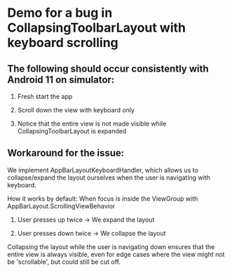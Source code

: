 # Demo for a bug in CollapsingToolbarLayout with keyboard scrolling

## The following should occur consistently with Android 11 on simulator:

1. Fresh start the app

2. Scroll down the view with keyboard only

3. Notice that the entire view is not made visible while CollapsingToolbarLayout is expanded


## Workaround for the issue:

We implement AppBarLayoutKeyboardHandler, which allows us to collapse/expand the layout ourselves
when the user is navigating with keyboard.

How it works by default:
When focus is inside the ViewGroup with AppBarLayout.ScrollingViewBehavior

1. User presses up twice -> We expand the layout

2. User presses down twice -> We collapse the layout

Collapsing the layout while the user is navigating down ensures that the entire view is always visible, even for edge cases where the view might not be 'scrollable', but could still be cut off. 